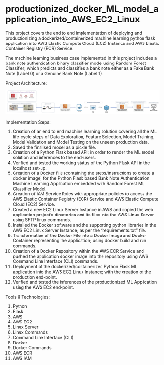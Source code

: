 # productionized_docker_ML_model_application_into_AWS_EC2_Linux

This project covers the end to end implementation of deploying and productionizing a dockerized/containerized machine learning python flask application into AWS Elastic Compute Cloud (EC2) Instance and AWS Elastic Container Registry (ECR) Service.  

The machine learning business case implemented in this project includes a bank note authentication binary classifier model using Random Forest Classifier; which predicts and classifies a bank note either as a Fake Bank Note (Label 0) or a Genuine Bank Note (Label 1).  

Project Architecture:

![](architecture/project_architecture.jpg)

Implementation Steps:

1. Creation of an end to end machine learning solution covering all the ML life-cycle steps of Data Exploration, Feature Selection, Model Training, Model Validation and Model Testing on the unseen production data. 
2. Saved the finalised model as a pickle file. 
3. Creation of a Python Flask based API; in order to render the ML model solution and inferences to the end-users. 
4. Verified and tested the working status of the Python Flask API in the localhost set-up. 
5. Creation of a Docker File (containing the steps/instructions to create a docker image) for the Python Flask based Bank Note Authentication Machine Learning Application embedded with Random Forest ML Classifier Model.
6. Creation of IAM Service Roles with appropriate policies to access the AWS Elastic Container Registry (ECR) Service and AWS Elastic Compute Cloud (EC2) Service. 
7. Created a new EC2 Linux Server Instance in AWS and copied the web application project’s directories and its files into the AWS Linux Server using SFTP linux commands. 
8. Installed the Docker software and the supporting python libraries in the AWS EC2 Linux Server Instance; as per the “requirements.txt” file. 
9. Transformation of the Docker File into a Docker Image and Docker Container representing the application; using docker build and run commands. 
10. Creation of a Docker Repository within the AWS ECR Service and pushed the application docker image into the repository using AWS Command Line Interface (CLI) commands. 
11. Deployment of the dockerized/containerized Python Flask ML application into the AWS EC2 Linux Instance; with the creation of the production end-point. 
12. Verified and tested the inferences of the productionized ML Application using the AWS EC2 end-point.  


Tools & Technologies:

1. Python
2. Flask
3. AWS
4. AWS EC2
5. Linux Server
6. Linux Commands
7. Command Line Interface (CLI)
8. Docker
9. Docker Commands
10. AWS ECR
11. AWS IAM


